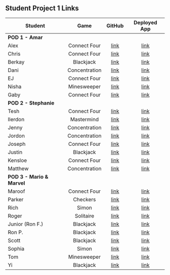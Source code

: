 ## Student Project 1 Links

| Student | Game | GitHub | Deployed App |
|---|:---:|:---:|:---:|
| **POD 1 - Amar** |  |  |  |
| Alex | Connect Four | [link](https://github.com/ajcairel/Konnect4) | [link](https://ajcairel.github.io/Konnect4/) |
| Chris | Connect Four | [link](https://github.com/devoperations2/Connect-Four) | [link](https://devoperations2.github.io/Connect-Four/) |
| Berkay | Blackjack | [link](https://github.com/flyingisfreedom5/Blackjack) | [link](https://flyingisfreedom5.github.io/Blackjack/) |
| Dani | Concentration | [link](https://github.com/dani-diaz/MemoryGame) | [link](https://dani-diaz.github.io/MemoryGame/) |
| EJ | Connect Four | [link](https://github.com/K1neticz/Connect-Four-Project-1) | [link](https://k1neticz.github.io/Connect-Four-Project-1/) |
| Nisha | Minesweeper | [link](https://git.generalassemb.ly/nisha09/minesweeper-app) | [link](https://pages.git.generalassemb.ly/nisha09/minesweeper-app/) |
| Gaby | Connect Four | [link](https://github.com/Hernandez-G/Connect-Four) | [link](https://hernandez-g.github.io/Connect-Four/) |
| **POD 2 - Stephanie** |  |  |  |
| Tesh | Connect Four | [link](https://github.com/tesh510/connect-four) | [link](https://tesh510.github.io/connect-four/) |
| Ilerdon | Mastermind | [link](https://github.com/iballinger/Mastermind) | [link](https://iballinger.github.io/Mastermind/) |
| Jenny | Concentration | [link](https://github.com/jhuang15/concentration) | [link](https://jhuang15.github.io/concentration/) |
| Jordon | Concentration | [link](https://github.com/jctgarcia20/Concentration-Game) | [link](https://jctgarcia20.github.io/Concentration-Game/) |
| Joseph | Connect Four | [link](https://github.com/jcaputo44/connectFour) | [link](https://jcaputo44.github.io/connectFour/) |
| Justin | Blackjack | [link](https://github.com/JustincHedrick/Blackjack) | [link](https://justinchedrick.github.io/Blackjack/) |
| Kensloe | Connect Four | [link](https://github.com/Kensloe/ConnectFour) | [link](https://kensloe.github.io/ConnectFour/) |
| Matthew | Concentration | [link](https://github.com/mattsuzuki/ConcentrationSuzuki) | [link](https://mattsuzuki.com/ConcentrationSuzuki/) |
| **POD 3 - Mario & Marvel** |  |  |  |
| Maroof | Connect Four | [link](https://github.com/MaroofKhan1/connect-4/) | [link](https://maroofkhan1.github.io/connect-4/) |
| Parker | Checkers | [link](https://github.com/prkrsamuels7/checkers) | [link](https://prkrsamuels7.github.io/checkers/) |
| Rich | Simon | [link](https://github.com/Bushfaced/SimonGame) | [link](https://bushfaced.github.io/SimonGame/) |
| Roger | Solitaire | [link](https://github.com/Toastito/solitaire) | [link](https://toastito.github.io/solitaire/) |
| Junior (Ron F.) | Blackjack | [link](https://github.com/Tsujikiri/Blackjack_P1) | [link](https://tsujikiri.github.io/Blackjack_P1/) |
| Ron P. | Blackjack | [link](https://github.com/coltonsaywhatt/GA-Blackjack-Project) | [link](https://coltonsaywhatt.github.io/GA-Blackjack-Project/) |
| Scott | Blackjack | [link](https://github.com/smansfield5/Blackjack-project-1) | [link](https://smansfield5.github.io/Blackjack-project-1/) |
| Sophia | Simon | [link](https://github.com/sophiabest/simon) | [link](https://sophiabest.github.io/simon/) |
| Tom | Minesweeper | [link](https://github.com/tom-gordon13/Minesweeper) | [link](https://tom-gordon13.github.io/Minesweeper/) |
| Yi | Blackjack | [link](https://github.com/iam-yi/blackjack) | [link](https://iam-yi.github.io/blackjack/) |

